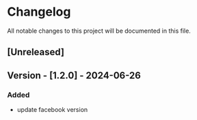 # Changelog

All notable changes to this project will be documented in this file.

## [Unreleased]

## Version - [1.2.0] - 2024-06-26
### Added
- update facebook version
